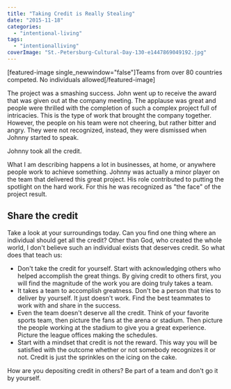 ```yaml
---
title: "Taking Credit is Really Stealing"
date: "2015-11-18"
categories: 
  - "intentional-living"
tags: 
  - "intentionalliving"
coverImage: "St.-Petersburg-Cultural-Day-130-e1447869049192.jpg"
---
```


\[featured-image single\_newwindow="false"\]Teams from over 80 countries competed. No individuals allowed\[/featured-image\]

The project was a smashing success. John went up to receive the award that was given out at the company meeting. The applause was great and people were thrilled with the completion of such a complex project full of intricacies. This is the type of work that brought the company together. However, the people on his team were not cheering, but rather bitter and angry. They were not recognized, instead, they were dismissed when Johnny started to speak.

Johnny took all the credit.

What I am describing happens a lot in businesses, at home, or anywhere people work to achieve something. Johnny was actually a minor player on the team that delivered this great project. His role contributed to putting the spotlight on the hard work. For this he was recognized as "the face" of the project result.

## Share the credit

Take a look at your surroundings today. Can you find one thing where an individual should get all the credit? Other than God, who created the whole world, I don't believe such an individual exists that deserves credit. So what does that teach us:

- Don't take the credit for yourself. Start with acknowledging others who helped accomplish the great things. By giving credit to others first, you will find the magnitude of the work you are doing truly takes a team.
- It takes a team to accomplish greatness. Don't be a person that tries to deliver by yourself. It just doesn't work. Find the best teammates to work with and share in the success.
- Even the team doesn't deserve all the credit. Think of your favorite sports team, then picture the fans at the arena or stadium. Then picture the people working at the stadium to give you a great experience.       Picture the league offices making the schedules.
- Start with a mindset that credit is not the reward. This way you will be satisfied with the outcome whether or not somebody recognizes it or not. Credit is just the sprinkles on the icing on the cake.

How are you depositing credit in others? Be part of a team and don't go it by yourself.
